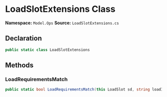 # LoadSlotExtensions Class

**Namespace:** `Model.Ops`
**Source:** `LoadSlotExtensions.cs`

## Declaration

```csharp
public static class LoadSlotExtensions
```

## Methods

### LoadRequirementsMatch

```csharp
public static bool LoadRequirementsMatch(this LoadSlot sd, string loadId)
```

